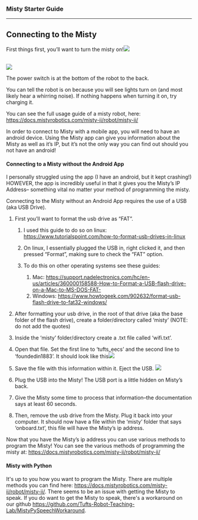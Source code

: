 ### Misty Starter Guide

***


## Connecting to the Misty

First things first, you’ll want to turn the misty on!![](https://lh6.googleusercontent.com/mbRNtHa4L6vDi5cdYUGeltBawvv_94_ZXBiHIxlSnY2JeHn87eFOgaVXJH3qNLB_6Ia3WlJTuAoU7ptEK9MBrPv9j7WJO8aGpnYS26MA_kJdq3NTJ8mlAW6kvYzxc0LxBrRu7VQVkEmKQ2kkO6-Qpg)

\
![](https://lh5.googleusercontent.com/gBmpK3zuBOlOS4wzjaMfF6cFYF2vkUQy81slsMvd5CjdRi9VritopSQ_WoXt63YEKrtvwTMZNDtvz1ifThAb2_HUBPbMMVOlHstUTpiU1IaC36njScbtXJ1QjDFbWBpGk_TeHIom1rzTquDtwCh8tQ)

The power switch is at the bottom of the robot to the back.

You can tell the robot is on because you will see lights turn on (and most likely hear a whirring noise). If nothing happens when turning it on, try charging it. 

You can see the full usage guide of a misty robot, here: <https://docs.mistyrobotics.com/misty-ii/robot/misty-ii/>

In order to connect to Misty with a mobile app, you will need to have an android device. Using the Misty app can give you information about the Misty as well as it’s IP, but it’s not the only way you can find out should you not have an android!


#### Connecting to a Misty without the Android App

I personally struggled using the app (I have an android, but it kept crashing!) HOWEVER, the app is incredibly useful in that it gives you the Misty’s IP Address– something vital no matter your method of programming the misty.

Connecting to the Misty without an Android App requires the use of a USB (aka USB Drive). 

1. First you’ll want to format the usb drive as “FAT”.

   1. I used this guide to do so on linux: <https://www.tutorialspoint.com/how-to-format-usb-drives-in-linux>

   2. On linux, I essentially plugged the USB in, right clicked it, and then pressed “Format”, making sure to check the “FAT” option.

   3. To do this on other operating systems see these guides:

      1. Mac: <https://support.nadelectronics.com/hc/en-us/articles/360000158588-How-to-Format-a-USB-flash-drive-on-a-Mac-to-MS-DOS-FAT->
      2. Windows: <https://www.howtogeek.com/902632/format-usb-flash-drive-to-fat32-windows/>

2. After formatting your usb drive, in the root of that drive (aka the base folder of the flash drive), create a folder/directory called ‘misty’ (NOTE: do not add the quotes)

3. Inside the ‘misty’ folder/directory create a .txt file called ‘wifi.txt’.

4. Open that file. Set the first line to ‘tufts\_eecs’ and the second line to ‘foundedin1883’. It should look like this![](https://lh6.googleusercontent.com/wiPx8Rt8g4WH4Ep1VW6EDgH2yaipHEA2dR9mVCDL4mvAZxCHCfLiS-J-yvO7FegwqgmocDyj8KRMoc5DO9-LX1sZJHFXlRQseFnPYYMtEW9j2JSg3Wpvv54wqmCDepY29saefxE2L_ndHKSokJhZhw)

5. Save the file with this information within it. Eject the USB. ![](https://lh6.googleusercontent.com/1v-JDE6i9eR68fqVYrABXV29CqzkKJvKVpvWXAXropM3s5LLTbQZy650ZK6G_0HLES09fXbxgL9zX_sWfJKHK_11mItTYaljh29gRidftc9-iNerPaW1r4AKs8I_w_gTo-ta72T2zcGevLslnQRBhA)

6. Plug the USB into the Misty! The USB port is a little hidden on Misty’s back.

7. Give the Misty some time to process that information–the documentation says at least 60 seconds.

8. Then, remove the usb drive from the Misty. Plug it back into your computer. It should now have a file within the ‘misty’ folder that says ‘onboard.txt’, this file will have the Misty’s ip address. 

Now that you have the Misty’s ip address you can use various methods to program the Misty! You can see the various methods of programming the misty at: <https://docs.mistyrobotics.com/misty-ii/robot/misty-ii/>

#### Misty with Python

It's up to you how you want to program the Misty. There are multiple methods you can find here: <https://docs.mistyrobotics.com/misty-ii/robot/misty-ii/>. There seems to be an issue with getting the Misty to speak. If you do want to get the Misty to speak, there's a workaround on our github <https://github.com/Tufts-Robot-Teaching-Lab/MistyPySpeechWorkaround>.
